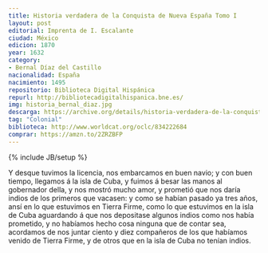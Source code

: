 ```yaml
---
title: Historia verdadera de la Conquista de Nueva España Tomo I
layout: post
editorial: Imprenta de I. Escalante
ciudad: México
edicion: 1870
year: 1632
category: 
- Bernal Díaz del Castillo
nacionalidad: España
nacimiento: 1495
repositorio: Biblioteca Digital Hispánica
repurl: http://bibliotecadigitalhispanica.bne.es/
img: historia_bernal_diaz.jpg
descarga: https://archive.org/details/historia-verdadera-de-la-conquista-tomo-i-bernal-diaz
tag: "Colonial"
biblioteca: http://www.worldcat.org/oclc/834222684
comprar: https://amzn.to/2ZRZBFP
---
```

{% include JB/setup %}

Y desque tuvimos la licencia, nos embarcamos en buen navio; y con buen tiempo, llegamos á la isla de Cuba, y fuimos á besar las manos al gobernador della, y nos mostró mucho amor, y prometió que nos daría indios de los primeros que vacasen: y como se habían pasado ya tres años, ansí en lo que estuvimos en Tierra Firme, como lo que estuvimos en la isla de Cuba aguardando á que nos depositase algunos indios como nos había prometido, y no habíamos hecho cosa ninguna que de contar sea, acordamos de nos juntar ciento y diez compañeros de los que habíamos venido de Tierra Firme, y de otros que en la isla de Cuba no tenían indios.
